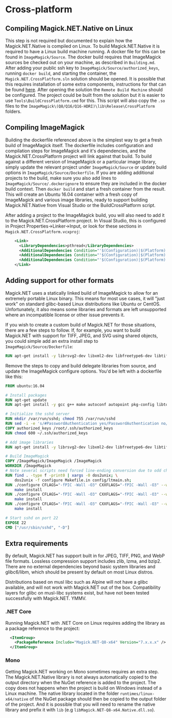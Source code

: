 # Cross-platform

## Compiling Magick.NET.Native on Linux

This step is not required but documented to explain how the Magick.NET.Native is compiled on Linux. To build Magick.NET.Native it is required to have
a Linux build machine running. A docker file for this can be found in `ImageMagick/Source`. The docker build requires that ImageMagick sources be checked out
on your machine, as described in `Building.md`. After adding your public ssh key to `ImageMagick/Source/authorized_keys`, running `docker build`,
and starting the container, the `Magick.NET.CrossPlatform.sln` solution should be opened. It is possible that this requires installation 
of some extra components, instructions for that can be found [here](https://blogs.msdn.microsoft.com/vcblog/2016/03/30/visual-c-for-linux-development/).
After opening the solution the `Remote Build Machine` should be configured. The project could be built from the solution but it is easier to use
`Tools\BuildCrossPlatform.cmd` for this. This script will also copy the `.so` files to the `ImageMagick\(Q8/Q16/Q16-HDRI)\lib\Release\CrossPlatform`
folders.

## Compiling ImageMagick

Building the dockerfile referenced above is the simplest way to get a fresh build of ImageMagick itself. The dockerfile includes configuration and compilation 
steps for ImageMagick and it's dependencies, and the Magick.NET.CrossPlatform project will link against that build. To build against a different version of 
ImageMagick or a particular image library, simply update the relevant project under `ImageMagick/Source` or update build options in `ImageMagick/Source/Dockerfile`.
If you are adding additional projects to the build, make sure you also add lines to `ImageMagick/Source/.dockerignore` to ensure they are included in the docker
build context. Then `docker build` and start a fresh container from the result. This will create an Ubuntu 16.04 container with a fresh copy of ImageMagick 
and various image libraries, ready to support building Magick.NET.Native from Visual Studio or the BuildCrossPlatform script.

After adding a project to the ImageMagick build, you will also need to add it to the Magick.NET.CrossPlatform project. In Visual Studio, this is configured in 
Project Properties->Linker->Input, or look for these sections in `Magick.NET.CrossPlatform.vcxproj`:

```xml
    <Link>
      <LibraryDependencies>pthread</LibraryDependencies>
      <AdditionalDependencies Condition="'$(Configuration)|$(Platform)'=='ReleaseQ8|x64'">$(StlAdditionalDependencies);%(AdditionalDependencies);/usr/local/lib/libMagickWand-7.Q8.a;/usr/local/lib/libMagickCore-7.Q8.a;/usr/local/lib64/libjpeg.a;/usr/local/lib/libpng16.a;/usr/local/lib/libtiff.a;/usr/local/lib/libwebp.a;/usr/local/lib/libwebpmux.a;/usr/local/lib/libwebpdemux.a;/usr/local/lib/libz.a;/usr/local/lib/liblzma.a;/usr/local/lib/libbz2.a</AdditionalDependencies>
      <AdditionalDependencies Condition="'$(Configuration)|$(Platform)'=='ReleaseQ16|x64'">$(StlAdditionalDependencies);%(AdditionalDependencies);/usr/local/lib/libMagickWand-7.Q16.a;/usr/local/lib/libMagickCore-7.Q16.a;/usr/local/lib64/libjpeg.a;/usr/local/lib/libpng16.a;/usr/local/lib/libtiff.a;/usr/local/lib/libwebp.a;/usr/local/lib/libwebpmux.a;/usr/local/lib/libwebpdemux.a;/usr/local/lib/libz.a;/usr/local/lib/liblzma.a;/usr/local/lib/libbz2.a</AdditionalDependencies>
      <AdditionalDependencies Condition="'$(Configuration)|$(Platform)'=='ReleaseQ16-HDRI|x64'">$(StlAdditionalDependencies);%(AdditionalDependencies);/usr/local/lib/libMagickWand-7.Q16HDRI.a;/usr/local/lib/libMagickCore-7.Q16HDRI.a;/usr/local/lib64/libjpeg.a;/usr/local/lib/libpng16.a;/usr/local/lib/libtiff.a;/usr/local/lib/libwebp.a;/usr/local/lib/libwebpmux.a;/usr/local/lib/libwebpdemux.a;/usr/local/lib/libz.a;/usr/local/lib/liblzma.a;/usr/local/lib/libbz2.a</AdditionalDependencies>
    </Link>
```

## Adding support for other formats

Magick.NET uses a statically linked build of ImageMagick to allow for an extremely portable Linux binary. This means for most use cases, it will "just work" on
standard glibc-based Linux distributions like Ubuntu or CentOS. Unfortunately, it also means some libraries and formats are left unsupported where an incompatible
license or other issue prevents it.

If you wish to create a custom build of Magick.NET for those situations, there are a few steps to follow. If, for example, you want to build Magick.NET with
support for TIFF, JPEG, and SVG using shared objects, you could simple add an extra install step to `ImageMagick/Source/Dockerfile`:

```Dockerfile
RUN apt-get install -y librsvg2-dev libxml2-dev libfreetype6-dev libtiff5-dev libjpeg-turbo8-dev
```

Remove the steps to copy and build delegate libraries from source, and update the ImageMagick configure options. You'd be left with a dockerfile like this:

```Dockerfile
FROM ubuntu:16.04

# Install packages
RUN apt-get update
RUN apt-get install -y gcc g++ make autoconf autopoint pkg-config libtool nasm git openssh-server dos2unix

# Initialize the sshd server
RUN mkdir /var/run/sshd; chmod 755 /var/run/sshd
RUN sed -i -e 's/#PasswordAuthentication yes/PasswordAuthentication no/g' /etc/ssh/sshd_config
COPY authorized_keys /root/.ssh/authorized_keys
RUN chmod 600 ~/.ssh/authorized_keys

# Add image libraries
RUN apt-get install -y librsvg2-dev libxml2-dev libfreetype6-dev libtiff5-dev libjpeg-turbo8-dev

# Build ImageMagick
COPY /ImageMagick/ImageMagick /ImageMagick
WORKDIR /ImageMagick
# Note several scripts need forced line-ending conversion due to odd characters
RUN find . -type f -print0 | xargs -0 dos2unix; \
    dos2unix -f configure Makefile.in config/ltmain.sh;
RUN ./configure CFLAGS="-fPIC -Wall -O3" CXXFLAGS="-fPIC -Wall -O3" --with-rsvg --enable-delegate-build --enable-static --with-magick-plus-plus=no --with-quantum-depth=8 --enable-hdri=no; \
    make install
RUN ./configure CFLAGS="-fPIC -Wall -O3" CXXFLAGS="-fPIC -Wall -O3" --with-rsvg --enable-delegate-build --enable-static --with-magick-plus-plus=no --with-quantum-depth=16 --enable-hdri=no; \
    make install
RUN ./configure CFLAGS="-fPIC -Wall -O3" CXXFLAGS="-fPIC -Wall -O3" --with-rsvg --enable-delegate-build --enable-static --with-magick-plus-plus=no --with-quantum-depth=16; \
    make install

# Start sshd on port 22
EXPOSE 22
CMD ["/usr/sbin/sshd", "-D"]

```

## Extra requirements

By default, Magick.NET has support built in for JPEG, TIFF, PNG, and WebP file formats. Lossless compression support includes zlib, lzma, and bzip2. There
are no external dependencies beyond basic system libraries and glibc6/libm, which should be present by default on most Linux distros. 

Distributions based on musl libc such as Alpine will not have a glibc available, and will not work with Magick.NET out of the box. Compatibility layers for 
glibc on musl-libc systems exist, but have not been tested successfully with Magick.NET. YMMV.

### .NET Core

Running Magick.NET with .NET Core on Linux requires adding the library as a package reference to the project:

```xml
  <ItemGroup>
    <PackageReference Include="Magick.NET-Q8-x64" Version="7.x.x.x" />
  </ItemGroup>
```

### Mono

Getting Magick.NET working on Mono sometimes requires an extra step. The Magick.NET.Native library is not always automatically copied to the output
directory when the NuGet reference is added to the project. The copy does not happens when the project is build on Windows instead of a Linux machine.
The native library located in the folder `runtimes/linux-x64/native` of the NuGet package should then be copied to the output folder of the project.
And it is possible that you will need to rename the native library and prefix it with `lib` (e.g `libMagick.NET-Q8-x64.Native.dll.so`).